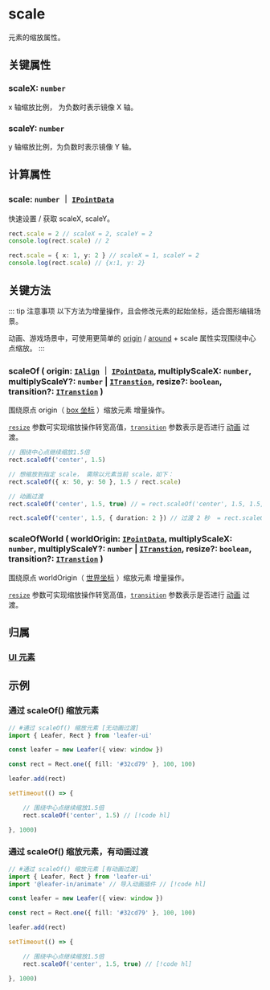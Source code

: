 # scale

元素的缩放属性。

## 关键属性

### scaleX: `number`

x 轴缩放比例， 为负数时表示镜像 X 轴。

### scaleY: `number`

y 轴缩放比例，为负数时表示镜像 Y 轴。

## 计算属性

### scale: `number` ｜ [`IPointData`](/reference/interface/math/Math.md#ipointdata)

快速设置 / 获取 scaleX, scaleY。

```ts
rect.scale = 2 // scaleX = 2, scaleY = 2
console.log(rect.scale) // 2

rect.scale = { x: 1, y: 2 } // scaleX = 1, scaleY = 2
console.log(rect.scale) // {x:1, y: 2}
```

## 关键方法

::: tip 注意事项
以下方法为增量操作，且会修改元素的起始坐标，适合图形编辑场景。

动画、游戏场景中，可使用更简单的 [origin](./origin.md) / [around](./around.md) + scale 属性实现围绕中心点缩放。
:::

### scaleOf ( origin: [`IAlign`](/reference/interface/math/Math.md#ialign) ｜ [`IPointData`](../interface/math/Math#ipointdata), multiplyScaleX: `number`, multiplyScaleY?: `number` | [`ITranstion`](/reference/UI/transition.md#transition-itranstion), resize?: `boolean`, transition?: [`ITranstion`](/reference/UI/transition.md#transition-itranstion) )

围绕原点 origin（ [box 坐标](/guide/basic/coordinate.md#box) ）缩放元素 <badge>增量操作</badge>。

[`resize`](/reference/UI/resize.md) 参数可实现缩放操作转宽高值，[`transition`](/reference/UI/transition.md#transition-itranstion) 参数表示是否进行 [动画](/guide/plugin/animate.md) 过渡。

```ts
// 围绕中心点继续缩放1.5倍
rect.scaleOf('center', 1.5)

// 想缩放到指定 scale， 需除以元素当前 scale，如下：
rect.scaleOf({ x: 50, y: 50 }, 1.5 / rect.scale)

// 动画过渡
rect.scaleOf('center', 1.5, true) // = rect.scaleOf('center', 1.5, 1.5, false, true)

rect.scaleOf('center', 1.5, { duration: 2 }) // 过渡 2 秒  = rect.scaleOf('center', 1.5, 1.5, false, 2)
```

### scaleOfWorld ( worldOrigin: [`IPointData`](../interface/math/Math#ipointdata), multiplyScaleX: `number`, multiplyScaleY?: `number` | [`ITranstion`](/reference/UI/transition.md#transition-itranstion), resize?: `boolean`, transition?: [`ITranstion`](/reference/UI/transition.md#transition-itranstion) )

围绕原点 worldOrigin（ [世界坐标](/guide/basic/coordinate.md#world) ）缩放元素 <badge>增量操作</badge>。

[`resize`](/reference/UI/resize.md) 参数可实现缩放操作转宽高值，[`transition`](/reference/UI/transition.md#transition-itranstion) 参数表示是否进行 [动画](/guide/plugin/animate.md) 过渡。

## 归属

### [UI 元素](/reference/display/UI.md)

## 示例

### 通过 scaleOf() 缩放元素

```ts
// #通过 scaleOf() 缩放元素 [无动画过渡]
import { Leafer, Rect } from 'leafer-ui'

const leafer = new Leafer({ view: window })

const rect = Rect.one({ fill: '#32cd79' }, 100, 100)

leafer.add(rect)

setTimeout(() => {

    // 围绕中心点继续缩放1.5倍
    rect.scaleOf('center', 1.5) // [!code hl]

}, 1000)
```

### 通过 scaleOf() 缩放元素，有动画过渡

```ts
// #通过 scaleOf() 缩放元素 [有动画过渡]
import { Leafer, Rect } from 'leafer-ui'
import '@leafer-in/animate' // 导入动画插件 // [!code hl] 

const leafer = new Leafer({ view: window })

const rect = Rect.one({ fill: '#32cd79' }, 100, 100)

leafer.add(rect)

setTimeout(() => {

    // 围绕中心点继续缩放1.5倍
    rect.scaleOf('center', 1.5, true) // [!code hl]

}, 1000)
```
